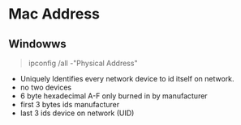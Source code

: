 # Mac Address

## Windowws 

> ipconfig /all
-"Physical Address" 

- Uniquely Identifies every network device to id itself on network. 
- no two devices
- 6 byte hexadecimal A-F only burned in by manufacturer
- first 3 bytes ids manufacturer 
- last 3 ids device on network (UID)

